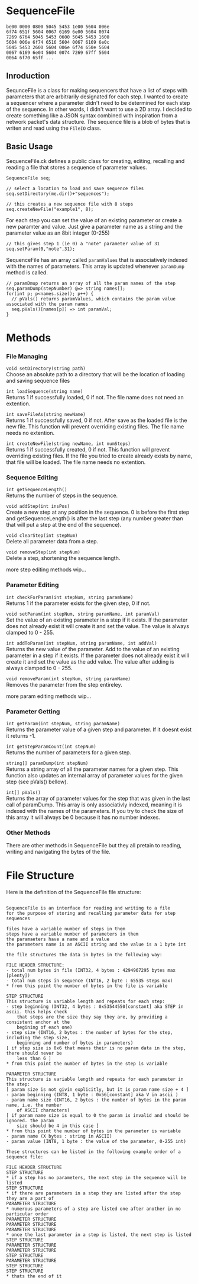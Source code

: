 # SequenceFile
```
be00 0000 0800 5045 5453 1e00 5604 006e
6f74 651f 5604 0067 6169 6e00 5604 0074
7269 6764 5045 5453 0600 5045 5453 1600
5604 006e 6f74 6516 5604 0067 6169 6e0c
5045 5453 2600 5604 006e 6f74 650e 5604
0067 6169 6e04 5604 0074 7269 67ff 5604
0064 6f70 65ff ...
```

## Inroduction
SequnceFile is a class for making sequencers that have a list of steps with parameters that are arbitrarily designated for each step. I wanted to create a sequencer where a parameter didn't need to be determined for each step of the sequence. In other words, I didn't want to use a 2D array. I decided to create something like a JSON syntax combined with inspiration from a network packet's data structure. The sequence file is a blob of bytes that is writen and read using the ```FileIO``` class.

 

## Basic Usage
SequenceFile.ck defines a public class for creating, editing, recalling and reading a file that stores a sequence of parameter values. 

```ChucK
SequenceFile seq;

// select a location to load and save sequence files
seq.setDirectory(me.dir()+"sequences");

// this creates a new sequence file with 8 steps
seq.createNewFile("example1", 8);
```

For each step you can set the value of an existing parameter or create a new paramter and value. Just give a parameter name as a string and the parameter value as an 8bit integer (0-255)
```ChucK
// this gives step 1 (ie 0) a "note" parameter value of 31  
seq.setParam(0,"note",31);
```
SequenceFile has an array called ```paramValues``` that is associatively indexed with the names of parameters. This array is updated whenever ```paramDump``` method is called.
```ChucK
// paramDmup returns an array of all the param names of the step
seq.paramDump(stepNumber) @=> string names[];
for(int p; p<names.size(); p++) {
  // pVals() returns paramValues, which contains the param value associated with the param names
  seq.pVals()[names[p]] => int paramVal;
}
```

# Methods

### File Managing
``` void setDirectory(string path) ```  
Choose an absolute path to a directory that will be the location of loading and saving sequence files

``` int loadSequence(string name) ```  
Returns 1 if successfully loaded, 0 if not. The file name does not need an extention.

``` int saveFileAs(string newName) ```  
Returns 1 if successfully saved, 0 if not. After save as the loaded file is the new file. This function will prevent overriding existing files. The file name needs no extention.

``` int createNewFile(string newName, int numSteps) ```  
Returns 1 if successfully created, 0 if not. This function will prevent overriding existing files. If the file you tried to create already exists by name, that file will be loaded. The file name needs no extention.

### Sequence Editing
``` int getSequenceLength() ```  
Returns the number of steps in the sequence.  

``` void addStep(int insPos) ```  
Create a new step at any position in the sequence. 0 is before the first step and getSequenceLength() is after the last step (any number greater than that will put a step at the end of the sequence).  

``` void clearStep(int stepNum) ```  
Delete all parameter data from a step. 

``` void removeStep(int stepNum) ```  
Delete a step, shortening the sequence length. 

more step editing methods wip...

### Parameter Editing
``` int checkForParam(int stepNum, string paramName) ```  
Returns 1 if the parameter exists for the given step, 0 if not.

``` void setParam(int stepNum, string paramName, int paramVal) ```  
Set the value of an existing parameter in a step if it exists. If the parameter does not already exist it will create it and set the value. The value is always clamped to 0 - 255.

``` int addToParam(int stepNum, string paramName, int addVal) ```  
Returns the new value of the parameter. Add to the value of an existing parameter in a step if it exists. If the parameter does not already exist it will create it and set the value as the add value. The value after adding is always clamped to 0 - 255.

``` void removeParam(int stepNum, string paramName) ```  
Removes the parameter from the step entireley.

more param editing methods wip...

### Parameter Getting
``` int getParam(int stepNum, string paramName) ```  
Returns the parameter value of a given step and parameter. If it doesnt exist it returns -1.

``` int getStepParamCount(int stepNum) ```  
Returns the number of parameters for a given step.

``` string[] paramDump(int stepNum) ```  
Returns a string array of all the parameter names for a given step. This function also updates an internal array of parameter values for the given step (see pVals() bellow). 

``` int[] pVals() ```  
Returns the array of parameter values for the step that was given in the last call of paramDump. This array is only associativly indexed, meaning it is indexed with the names of the parameters. If you try to check the size of this array it will always be 0 because it has no number indexes. 

### Other Methods 
There are other methods in SequenceFile but they all pretain to reading, writing and navigating the bytes of the file.  


# File Structure
Here is the definition of the SequenceFile file structure:
```

SequenceFile is an interface for reading and writing to a file 
for the purpose of storing and recalling parameter data for step sequences 

files have a variable number of steps in them
steps have a variable number of parameters in them
the paramaeters have a name and a value
the parameters name is an ASCII string and the value is a 1 byte int

the file structures the data in bytes in the following way:

FILE HEADER STRUCTURE:
- total num bytes in file (INT32, 4 bytes : 4294967295 bytes max [plenty])
- total num steps in sequence (INT16, 2 byte : 65535 steps max)
* from this point the number of bytes in the file is variable 

STEP STRUCTURE
This structure is variable length and repeats for each step:
- step beginning (INT32, 4 bytes : 0x53544550[constant] aka STEP in ascii. this helps check 
    that steps are the size they say they are, by providing a consistent anchor at the 
    begining of each one)
- step size (INT16, 2 bytes : the number of bytes for the step, including the step size,
    beginning and number of bytes in parameters) 
[ if step size is 0x6 that means their is no param data in the step, there should never be 
    less than 6 ]
* from this point the number of bytes in the step is variable

PARAMETER STRUCTURE
This structure is variable length and repeats for each parameter in the step:
[ param size is not givin explicitly, but it is param name size + 4 ]
- param beginning (INT8, 1 byte : 0x56[constant] aka V in ascii )
- param name size (INT16, 2 bytes : the number of bytes in the param name, i.e. the number 
    of ASCII characters)
[ if param name size is equal to 0 the param is invalid and should be ignored. the param 
    size should be 4 in this case ]
* from this point the number of bytes in the parameter is variable
- param name (X bytes : string in ASCII)
- param value (INT8, 1 byte : the value of the parameter, 0-255 int)

These structures can be listed in the following example order of a sequence file:

FILE HEADER STRUCTURE
STEP STRUCTURE
* if a step has no parameters, the next step in the sequence will be listed
STEP STRUCTURE
* if there are parameters in a step they are listed after the step they are a part of
PARAMETER STRUCTURE
* numerous parameters of a step are listed one after another in no particular order
PARAMETER STRUCTURE
PARAMETER STRUCTURE
PARAMETER STRUCTURE
* once the last parameter in a step is listed, the next step is listed
STEP STRUCTURE
PARAMETER STRUCTURE
PARAMETER STRUCTURE
STEP STRUCTURE
PARAMETER STRUCTURE
STEP STRUCTURE
STEP STRUCTURE
* thats the end of it

```

